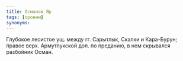 ```yaml
---
title: Османов Яр
tags: [ороним]
synonyms:
---
```


Глубокое лесистое ущ. между гг. Сарытлык, Скалки и Кара-Бурун; правое верх.
Армутлукской дол. по преданию, в нем скрывался разбойник Осман.
